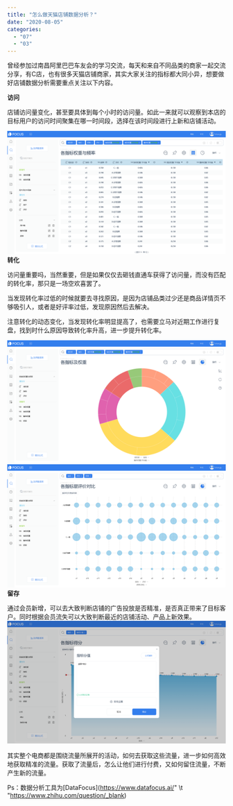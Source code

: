 ```yaml
---
title: "怎么做天猫店铺数据分析？"
date: "2020-08-05"
categories: 
  - "07"
  - "03"
---
```


曾经参加过南昌阿里巴巴车友会的学习交流，每天和来自不同品类的商家一起交流分享，有C店，也有很多天猫店铺商家，其实大家关注的指标都大同小异，想要做好店铺数据分析需要重点关注以下内容。

**访问**

店铺访问量变化，甚至要具体到每个小时的访问量。如此一来就可以观察到本店的目标用户的访问时间聚集在哪一时间段，选择在该时间段进行上新和店铺活动。

![天猫访问量](images/unnamed-file.png)**转化**

访问量重要吗，当然重要，但是如果仅仅去砸钱直通车获得了访问量，而没有匹配的转化率，那只是一场空欢喜罢了。

当发现转化率过低的时候就要去寻找原因，是因为店铺品类过少还是商品详情页不够吸引人，或者是好评率过低，发现原因然后去解决。

注意转化的动态变化，当发现转化率明显提高了，也需要立马对近期工作进行复盘，找到时什么原因导致转化率升高，进一步提升转化率。

**![各时段转化率情况](images/unnamed-file-1.png)![转化总览](images/unnamed-file-2.png)留存**

通过会员新增，可以去大致判断店铺的广告投放是否精准，是否真正带来了目标客户。同时根据会员流失可以大致判断最近的店铺活动、产品上新效果。 ![会员留存](images/unnamed-file-3.png)

其实整个电商都是围绕流量所展开的活动，如何去获取这些流量，进一步如何高效地获取精准的流量。获取了流量后，怎么让他们进行付费，又如何留住流量，不断产生新的流量。

Ps：数据分析工具为[DataFocus](https://www.datafocus.ai/" \t "https://www.zhihu.com/question/_blank)
